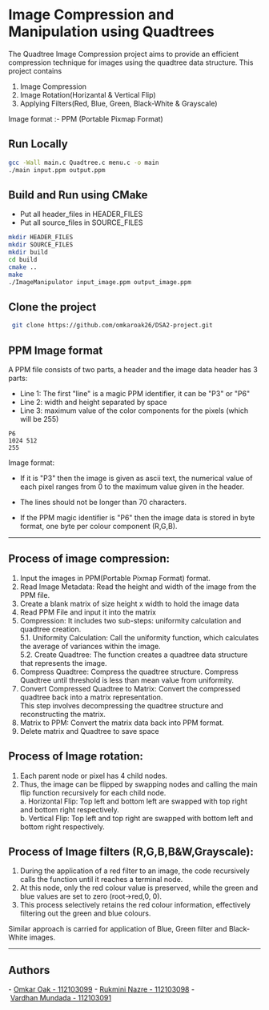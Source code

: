 
# Image Compression and Manipulation using Quadtrees

The Quadtree Image Compression project aims to provide an efficient compression technique for images using the quadtree data structure. This project contains
1. Image Compression
2. Image Rotation(Horizantal & Vertical Flip)
3. Applying Filters(Red, Blue, Green, Black-White & Grayscale)

Image format :- PPM (Portable Pixmap Format)

## Run Locally

```bash
gcc -Wall main.c Quadtree.c menu.c -o main
./main input.ppm output.ppm
```
## Build and Run using CMake
- Put all header_files in HEADER_FILES
- Put all source_files in SOURCE_FILES
```bash
mkdir HEADER_FILES
mkdir SOURCE_FILES
mkdir build
cd build
cmake ..
make
./ImageManipulator input_image.ppm output_image.ppm
```

## Clone the project

```bash
 git clone https://github.com/omkaroak26/DSA2-project.git
```

## PPM Image format
A PPM file consists of two parts, a header and the image data header has 3 parts:
- Line 1: The first "line" is a magic PPM identifier, it can be "P3" or "P6"
- Line 2: width and height separated by space
- Line 3: maximum value of the color components for the pixels (which will be 255)  

```
P6 
1024 512 
255
```

Image format:  
- If it is "P3" then the image is given as ascii text, the numerical value of each pixel ranges from 0 to the maximum value given in the header. 
- The lines should not be longer than 70 characters.

- If the PPM magic identifier is "P6" then the image data is stored in byte format, one byte per colour component (R,G,B).

--------

## Process of image compression:
1. Input the images in PPM(Portable Pixmap Format) format.
2. Read Image Metadata:
    Read the height and width of the image from the PPM file.
3. Create a blank matrix of size height x width to hold the image data
4. Read PPM File and input it into the matrix
5. Compression:
    It includes two sub-steps: uniformity calculation and quadtree creation.  
    5.1. Uniformity Calculation:
        Call the uniformity function, which calculates the average of variances within the image.   
    5.2. Create Quadtree:
        The function creates a quadtree data structure that represents the image.
6. Compress Quadtree:
    Compress the quadtree structure. Compress Quadtree until threshold is less than mean value from uniformity.
7. Convert Compressed Quadtree to Matrix:
    Convert the compressed quadtree back into a matrix representation.   
    This step involves decompressing the quadtree structure and reconstructing the matrix.  
8. Matrix to PPM:
    Convert the matrix data back into PPM format.
9. Delete matrix and Quadtree to save space

## Process of Image rotation:
1. Each parent node or pixel has 4 child nodes. 
2. Thus, the image can be flipped by swapping nodes and calling the main flip function recursively for each child node.  
    a. Horizontal Flip: Top left and bottom left are swapped with top right and bottom right respectively.   
    b. Vertical Flip: Top left and top right are swapped with bottom left and bottom right respectively.  

## Process of Image filters (R,G,B,B&W,Grayscale):
1. During the application of a red filter to an image, the code recursively calls the function until it reaches a terminal node. 
2. At this node, only the red colour value is preserved, while the green and blue values are set to zero (root->red,0, 0). 
3. This process selectively retains the red colour information, effectively filtering out the green and blue colours.

Similar approach is carried for application of Blue, Green filter and Black-White images.

-----------


## Authors

- [Omkar Oak - 112103099](https://github.com/omkaroak26)
- [Rukmini Nazre - 112103098](https://github.com/rukmini-17)
- [Vardhan Mundada - 112103091](https://github.com/Vardhan-Mundada)


